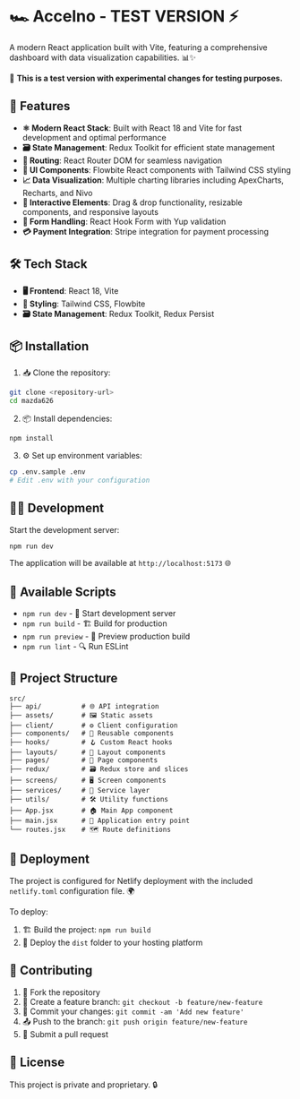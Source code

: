 # 🏎️ Accelno - TEST VERSION ⚡

A modern React application built with Vite, featuring a comprehensive dashboard with data visualization capabilities. 📊✨

🧪 **This is a test version with experimental changes for testing purposes.**

## 🚀 Features

- **⚛️ Modern React Stack**: Built with React 18 and Vite for fast development and optimal performance
- **🗃️ State Management**: Redux Toolkit for efficient state management
- **🧭 Routing**: React Router DOM for seamless navigation
- **🎨 UI Components**: Flowbite React components with Tailwind CSS styling
- **📈 Data Visualization**: Multiple charting libraries including ApexCharts, Recharts, and Nivo
- **🎯 Interactive Elements**: Drag & drop functionality, resizable components, and responsive layouts
- **📝 Form Handling**: React Hook Form with Yup validation
- **💳 Payment Integration**: Stripe integration for payment processing

## 🛠️ Tech Stack

- **🖥️ Frontend**: React 18, Vite
- **🎨 Styling**: Tailwind CSS, Flowbite
- **🗃️ State Management**: Redux Toolkit, Redux Persist


## 📦 Installation

1. 📥 Clone the repository:
```bash
git clone <repository-url>
cd mazda626
```

2. 📦 Install dependencies:
```bash
npm install
```

3. ⚙️ Set up environment variables:
```bash
cp .env.sample .env
# Edit .env with your configuration
```

## 🏃‍♂️ Development

Start the development server:
```bash
npm run dev
```

The application will be available at `http://localhost:5173` 🌐

## 🔧 Available Scripts

- `npm run dev` - 🚀 Start development server
- `npm run build` - 🏗️ Build for production
- `npm run preview` - 👀 Preview production build
- `npm run lint` - 🔍 Run ESLint

## 📁 Project Structure

```
src/
├── api/          # 🌐 API integration
├── assets/       # 🖼️ Static assets
├── client/       # ⚙️ Client configuration
├── components/   # 🧩 Reusable components
├── hooks/        # 🪝 Custom React hooks
├── layouts/      # 📐 Layout components
├── pages/        # 📄 Page components
├── redux/        # 🗃️ Redux store and slices
├── screens/      # 🖥️ Screen components
├── services/     # 🔧 Service layer
├── utils/        # 🛠️ Utility functions
├── App.jsx       # 🏠 Main App component
├── main.jsx      # 🚪 Application entry point
└── routes.jsx    # 🗺️ Route definitions
```

## 🚀 Deployment

The project is configured for Netlify deployment with the included `netlify.toml` configuration file. 🌍

To deploy:
1. 🏗️ Build the project: `npm run build`
2. 🚀 Deploy the `dist` folder to your hosting platform

## 🤝 Contributing

1. 🍴 Fork the repository
2. 🌿 Create a feature branch: `git checkout -b feature/new-feature`
3. 💾 Commit your changes: `git commit -am 'Add new feature'`
4. 📤 Push to the branch: `git push origin feature/new-feature`
5. 🔄 Submit a pull request

## 📄 License

This project is private and proprietary. 🔒
